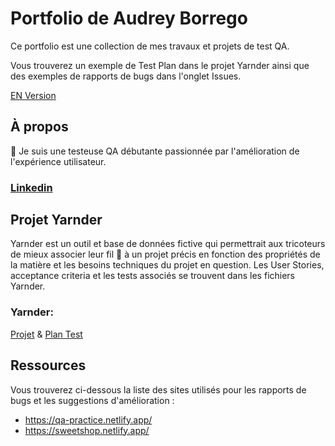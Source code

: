 # Portfolio de Audrey Borrego
Ce portfolio est une collection de mes travaux et projets de test QA.

Vous trouverez un exemple de Test Plan dans le projet Yarnder ainsi que des exemples de rapports de bugs dans l'onglet Issues.

[EN Version](https://github.com/abrg-test/abrgportfolioEN)
## À propos
🙌 Je suis une testeuse QA débutante passionnée par l'amélioration de l'expérience utilisateur.
### [Linkedin](https://www.linkedin.com/in/audrey-borrego-08a52095/)
## Projet Yarnder
Yarnder est un outil et base de données fictive qui permettrait aux tricoteurs de mieux associer leur fil :yarn: à un projet précis en fonction des propriétés de la matière et les besoins techniques du projet en question. Les User Stories, acceptance criteria et les tests associés se trouvent dans les fichiers Yarnder.
### Yarnder:
[Projet](https://github.com/abrg-test/abrgportfolioFR/blob/main/Projet%20Yarnder.FR.pdf) & [Plan Test](https://github.com/abrg-test/abrgportfolioFR/blob/main/Yarnder%20Plan%20Test.FR.pdf)
## Ressources
Vous trouverez ci-dessous la liste des sites utilisés pour les rapports de bugs et les suggestions d'amélioration :
* https://qa-practice.netlify.app/
* https://sweetshop.netlify.app/
